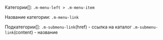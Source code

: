 Категории[]:
`.m-menu-left > .m-menu-item`

Название категории:
`.m-menu-link`

Подкатегории[]:
`.m-submenu-link`(href) - ссылка на каталог
`.m-submenu-link`(content) - название
